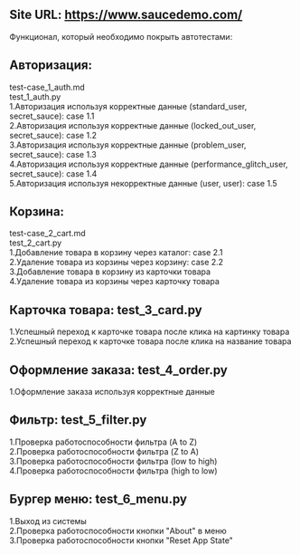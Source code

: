 ## Site URL: https://www.saucedemo.com/  
Функционал, который необходимо покрыть автотестами:  
## Авторизация:  
test-case_1_auth.md  
test_1_auth.py  
1.Авторизация используя корректные данные (standard_user, secret_sauce): case 1.1  
2.Авторизация используя корректные данные (locked_out_user, secret_sauce): case 1.2  
3.Авторизация используя корректные данные (problem_user, secret_sauce): case 1.3  
4.Авторизация используя корректные данные (performance_glitch_user, secret_sauce): case 1.4  
5.Авторизация используя некорректные данные (user, user): case 1.5  
  
## Корзина:  
test-case_2_cart.md  
test_2_cart.py  
1.Добавление товара в корзину через каталог: case 2.1  
2.Удаление товара из корзины через корзину: case 2.2  
3.Добавление товара в корзину из карточки товара  
4.Удаление товара из корзины через карточку товара  
  
## Карточка товара: test_3_card.py  
1.Успешный переход к карточке товара после клика на картинку товара  
2.Успешный переход к карточке товара после клика на название товара  
  
## Оформление заказа: test_4_order.py  
1.Оформление заказа используя корректные данные  
  
## Фильтр: test_5_filter.py  
1.Проверка работоспособности фильтра (A to Z)  
2.Проверка работоспособности фильтра (Z to A)  
3.Проверка работоспособности фильтра (low to high)  
4.Проверка работоспособности фильтра (high to low)  
  
## Бургер меню: test_6_menu.py  
1.Выход из системы  
2.Проверка работоспособности кнопки "About" в меню  
3.Проверка работоспособности кнопки "Reset App State"  

